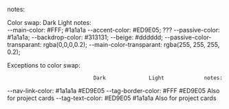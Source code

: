 notes:

Color swap:                     Dark              Light             notes:   
  --main-color:                 #FFF;             #1a1a1a
  --accent-color:               #ED9E05;          ???
  --passive-color:              #1a1a1a;
  --backdrop-color:             #313131;
  --beige:                      #dddddd;
  --passive-color-transparant:  rgba(0,0,0,0.2);
  --main-color-transparant:     rgba(255, 255, 255, 0.2);

Exceptions to color swap: 


                                Dark              Light             notes:
--nav-link-color:               #1a1a1a           #ED9E05 
--tag-border-color:             #FFF              #ED9E05           Also for project cards
--tag-text-color:               #ED9E05           #1a1a1a           Also for project cards

